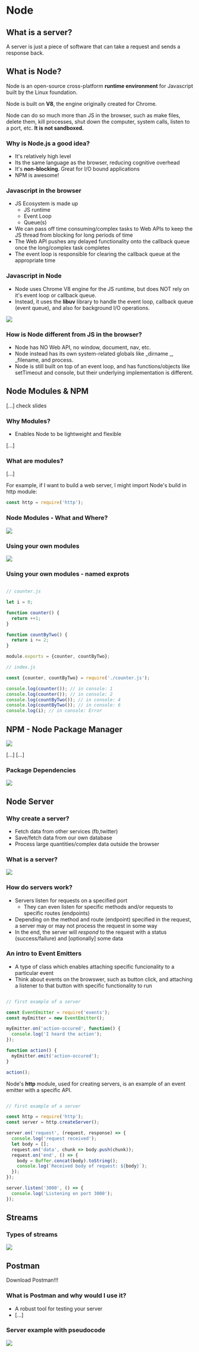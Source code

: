 # Node

## What is a server? 

A server is just a piece of software that can take a request and sends a response back.

## What is Node? 

Node is an open-source cross-platform **runtime environment** for Javascript built by the Linux foundation.

Node is built on **V8**, the engine originally created for Chrome.

Node can do so much more than JS in the browser, such as make files, delete them, kill processes, shut down the computer, system calls, listen to a port, etc. **It is not sandboxed.**

### Why is Node.js a good idea?

- It's relatively high level
- Its the same language as the browser, reducing cognitive overhead
- It's **non-blocking**. Great for I/O bound applications
- NPM is awesome!

### Javascript in the browser

- JS Ecosystem is made up 
  - JS runtime
  - Event Loop
  - Queue(s)
- We can pass off time consuming/complex tasks to Web APIs to keep the JS thread from blocking for long periods of time
- The Web API pushes any delayed functionality onto the callback queue once the long/complex task completes
- The event loop is responsible for clearing the callback queue at the appropriate time
  
### Javascript in Node

- Node uses Chrome V8 engine for the JS runtime, but does NOT rely on it's event loop or callback queue.
- Instead, it uses the **libuv** library to handle the event loop, callback queue (event queue), and also for background I/O operations.

![](Images/node1.png)


### How is Node different from JS in the browser?

- Node has NO Web API, no window, document, nav, etc.
- Node instead has its own system-related globals like _dirname _, _filename, and process.
- Node is still built on top of an event loop, and has functions/objects like setTimeout and console, but their underlying implementation is different.


## Node Modules & NPM

[...] check slides

### Why Modules?

- Enables Node to be lightweight and flexible

[...]

### What are modules? 

[...]

For example, if I want to build a web server, I might import Node's build in http module:

```js
const http = require('http');
```

### Node Modules - What and Where?

![](Images/nodmod.png)

### Using your own modules

![](Images/usingmodules.png)

### Using your own modules - named exprots

```js

// counter.js

let i = 0;

function counter() {
  return ++1;
}

function countByTwo() {
  return i += 2;
}

module.exports = {counter, countByTwo};
```

```js
// index.js

const {counter, countByTwo} = require('./counter.js');

console.log(counter()); // in console: 1
console.log(counter()); // in console: 2
console.log(countByTwo()); // in console: 4
console.log(countByTwo()); // in console: 6
console.log(i); // in console: Error
```

## NPM - Node Package Manager

![](Images/npm.png)

[...]
[...]

### Package Dependencies

![](Images/packagedep.png)


## Node Server

### Why create a server?

- Fetch data from other services (fb,twitter)
- Save/fetch data from our own database
- Process large quantities/complex data outside the browser

### What is a server?

![](Images/server?.png)

### How do servers work? 

- Servers listen for requests on a specified port
  - They can even listen for specific methods and/or requests to specific routes (endpoints)
- Depending on the method and route (endpoint) specified in the request, a server may or may not process the request in some way
- In the end, the server will *respond* to the request with a status (success/failure) and [optionally] some data


### An intro to Event Emitters

- A type of class which enables attaching specific funcionality to a particular event
- Think about events on the browswer, such as button click, and attaching a listener to that button with specific functionality to run

```js

// first example of a server

const EventEmitter = require('events');
const myEmitter = new EventEmitter();

myEmitter.on('action-occured', function() {
  console.log('I heard the action');
});

function action() {
  myEmitter.emit('action-occured');
}

action();
```

Node's **http** module, used for creating servers, is an example of an event emitter with a specific API.

```js

// first example of a server

const http = require('http');
const server = http.createServer();

server.on('request', (request, response) => {
  console.log('request received');
  let body = [];
  request.on('data', chunk => body.push(chunk));
  request.on('end', () => {
    body = Buffer.concat(body).toString();
    console.log(`Received body of request: ${body}`);
  });
});

server.listen('3000', () => {
  console.log('Listening on port 3000');
});
```

## Streams

### Types of streams

![](Images/typesofstreams.png)

## Postman

Download Postman!!!

### What is Postman and why would I use it?

- A robust tool for testing your server 
- [...]


### Server example with pseudocode

![](Images/vsser.png)